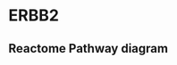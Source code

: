 # ERBB2
## Reactome Pathway diagram


<!--
{% include js.html %}

<div id="diagramHolder"></div>

<script>
    //Creating the Reactome Diagram widget
    //Take into account a proxy needs to be set up in your server side pointing to www.reactome.org
    function onReactomeDiagramReady(){  //This function is automatically called when the widget code is ready to be used
        var diagram = Reactome.Diagram.create({
            "placeHolder" : "diagramHolder",
            "width" : 900,
            "height" : 500
        });

        //Initialising it to the "Hemostasis" pathway
        diagram.loadDiagram("R-HSA-5673001");

        //Adding different listeners

        diagram.onDiagramLoaded(function (loaded) {
            console.info("Loaded ", loaded);
            diagram.flagItems("FYN");
            if (loaded == "R-HSA-5673001") diagram.selectItem("R-HSA-5673001");
        });

/*
     diagram.onObjectHovered(function (hovered){
            console.info("Hovered ", hovered);
        });

        diagram.onObjectSelected(function (selected){
            console.info("Selected ", selected);
        });
*/
     }
</script>
-->
